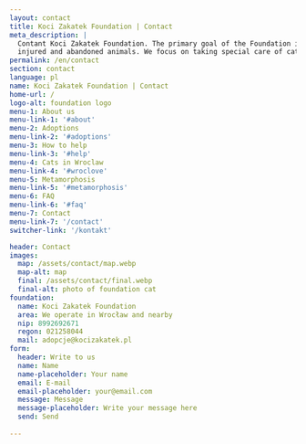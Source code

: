 ```yaml
---
layout: contact
title: Koci Zakatek Foundation | Contact
meta_description: |
  Contant Koci Zakatek Foundation. The primary goal of the Foundation is to help sick,
  injured and abandoned animals. We focus on taking special care of cats.
permalink: /en/contact
section: contact
language: pl
name: Koci Zakatek Foundation | Contact
home-url: /
logo-alt: foundation logo
menu-1: About us
menu-link-1: '#about'
menu-2: Adoptions
menu-link-2: '#adoptions'
menu-3: How to help
menu-link-3: '#help'
menu-4: Cats in Wroclaw
menu-link-4: '#wroclove'
menu-5: Metamorphosis
menu-link-5: '#metamorphosis'
menu-6: FAQ
menu-link-6: '#faq'
menu-7: Contact
menu-link-7: '/contact'
switcher-link: '/kontakt'

header: Contact
images:
  map: /assets/contact/map.webp
  map-alt: map
  final: /assets/contact/final.webp
  final-alt: photo of foundation cat
foundation:
  name: Koci Zakatek Foundation
  area: We operate in Wrocław and nearby
  nip: 8992692671
  regon: 021258044
  mail: adopcje@kocizakatek.pl
form:
  header: Write to us
  name: Name
  name-placeholder: Your name
  email: E-mail
  email-placeholder: your@email.com
  message: Message
  message-placeholder: Write your message here
  send: Send
  
---
```

